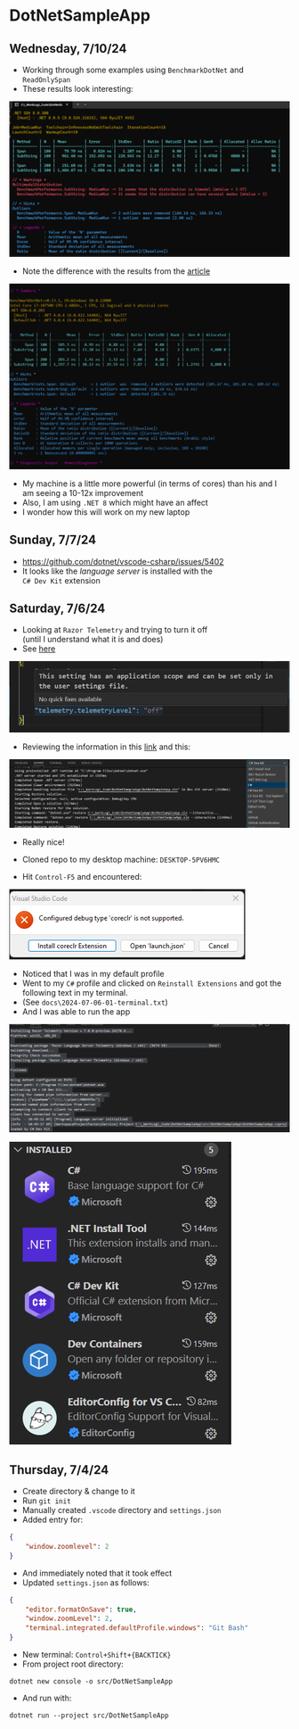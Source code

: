 # DotNetSampleApp

## Wednesday, 7/10/24

- Working through some examples using `BenchmarkDotNet` and `ReadOnlySpan`
- These results look interesting:

![](docs/2024-07-10-01-benchmark-readonlyspan.png)

- Note the difference with the results from the [article](https://www.codemag.com/Article/2207031/Writing-High-Performance-Code-Using-SpanT-and-MemoryT-in-C)

![](docs/2024-07-10-02-benchmark-from-codemag-article.png)

- My machine is a little more powerful (in terms of cores) than his and I am seeing a 10-12x improvement
- Also, I am using `.NET 8` which might have an affect
- I wonder how this will work on my new laptop

## Sunday, 7/7/24

- https://github.com/dotnet/vscode-csharp/issues/5402
- It looks like the _language server_ is installed with the \
`C# Dev Kit` extension

## Saturday, 7/6/24

- Looking at `Razor Telemetry` and trying to turn it off \
(until I understand what it is and does)
- See [here](https://code.visualstudio.com/docs/getstarted/telemetry#_disable-telemetry-reporting)

![](docs/2024-07-06-04.png)

- Reviewing the information in this [link](https://code.visualstudio.com/docs/getstarted/telemetry#_output-channel-for-telemetry-events) and this:

![](docs/2024-07-06-05.png)

- Really nice!

- Cloned repo to my desktop machine: `DESKTOP-5PV6HMC`
- Hit `Control-F5` and encountered:

![](docs/2024-07-06-01.png)

- Noticed that I was in my default profile
- Went to my `C#` profile and clicked on `Reinstall Extensions` and got the following text in my terminal.
- (See `docs\2024-07-06-01-terminal.txt`)
- And I was able to run the app

![](docs/2024-07-06-03.png)

![](docs/2024-07-06-02.png)

## Thursday, 7/4/24

- Create directory & change to it
- Run `git init`
- Manually created `.vscode` directory and `settings.json`
- Added entry for:

```json
{
    "window.zoomlevel": 2
}
```

- And immediately noted that it took effect
- Updated `settings.json` as follows:

```json
{
    "editor.formatOnSave": true,
    "window.zoomLevel": 2,
    "terminal.integrated.defaultProfile.windows": "Git Bash"
}
```

- New terminal: `Control+Shift+{BACKTICK}`
- From project root directory:

```text
dotnet new console -o src/DotNetSampleApp
```

- And run with:

```text
dotnet run --project src/DotNetSampleApp
```


